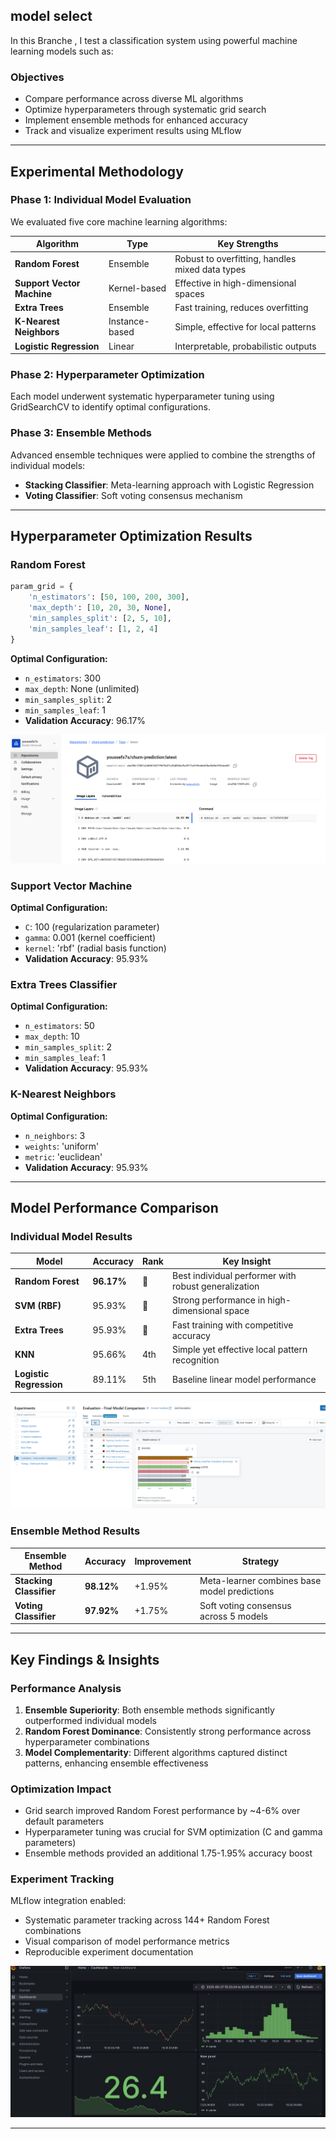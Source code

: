 
## model select 
In this Branche  , I test a classification system using powerful machine learning models such as:


###  Objectives
- Compare performance across diverse ML algorithms
- Optimize hyperparameters through systematic grid search
- Implement ensemble methods for enhanced accuracy
- Track and visualize experiment results using MLflow

---

##  Experimental Methodology

### Phase 1: Individual Model Evaluation
We evaluated five core machine learning algorithms:

| Algorithm | Type | Key Strengths |
|-----------|------|---------------|
| **Random Forest** | Ensemble | Robust to overfitting, handles mixed data types |
| **Support Vector Machine** | Kernel-based | Effective in high-dimensional spaces |
| **Extra Trees** | Ensemble | Fast training, reduces overfitting |
| **K-Nearest Neighbors** | Instance-based | Simple, effective for local patterns |
| **Logistic Regression** | Linear | Interpretable, probabilistic outputs |

### Phase 2: Hyperparameter Optimization
Each model underwent systematic hyperparameter tuning using GridSearchCV to identify optimal configurations.

### Phase 3: Ensemble Methods
Advanced ensemble techniques were applied to combine the strengths of individual models:
- **Stacking Classifier**: Meta-learning approach with Logistic Regression
- **Voting Classifier**: Soft voting consensus mechanism

---

##  Hyperparameter Optimization Results

###  Random Forest
```python
param_grid = {
    'n_estimators': [50, 100, 200, 300], 
    'max_depth': [10, 20, 30, None],  
    'min_samples_split': [2, 5, 10],   
    'min_samples_leaf': [1, 2, 4]      
}
```

**Optimal Configuration:**
- `n_estimators`: 300
- `max_depth`: None (unlimited)
- `min_samples_split`: 2
- `min_samples_leaf`: 1
- **Validation Accuracy**: 96.17%

![Random Forest Hyperparameter Tuning](img/img2.png)

###  Support Vector Machine
**Optimal Configuration:**
- `C`: 100 (regularization parameter)
- `gamma`: 0.001 (kernel coefficient)
- `kernel`: 'rbf' (radial basis function)
- **Validation Accuracy**: 95.93%

###  Extra Trees Classifier
**Optimal Configuration:**
- `n_estimators`: 50
- `max_depth`: 10
- `min_samples_split`: 2
- `min_samples_leaf`: 1
- **Validation Accuracy**: 95.93%

###  K-Nearest Neighbors
**Optimal Configuration:**
- `n_neighbors`: 3
- `weights`: 'uniform'
- `metric`: 'euclidean'
- **Validation Accuracy**: 95.93%

---

##  Model Performance Comparison

### Individual Model Results

| Model | Accuracy | Rank | Key Insight |
|-------|----------|------|-------------|
| **Random Forest** | **96.17%** | 🥇 | Best individual performer with robust generalization |
| **SVM (RBF)** | 95.93% | 🥈 | Strong performance in high-dimensional space |
| **Extra Trees** | 95.93% | 🥈 | Fast training with competitive accuracy |
| **KNN** | 95.66% | 4th | Simple yet effective local pattern recognition |
| **Logistic Regression** | 89.11% | 5th | Baseline linear model performance |

![Individual Model Comparison](img/img3.png)

###  Ensemble Method Results

| Ensemble Method | Accuracy | Improvement | Strategy |
|----------------|----------|-------------|----------|
| **Stacking Classifier** | **98.12%** | +1.95% | Meta-learner combines base model predictions |
| **Voting Classifier** | **97.92%** | +1.75% | Soft voting consensus across 5 models |

---

##  Key Findings & Insights

###  Performance Analysis
1. **Ensemble Superiority**: Both ensemble methods significantly outperformed individual models
2. **Random Forest Dominance**: Consistently strong performance across hyperparameter combinations
3. **Model Complementarity**: Different algorithms captured distinct patterns, enhancing ensemble effectiveness

###  Optimization Impact
- Grid search improved Random Forest performance by ~4-6% over default parameters
- Hyperparameter tuning was crucial for SVM optimization (C and gamma parameters)
- Ensemble methods provided an additional 1.75-1.95% accuracy boost

###  Experiment Tracking
MLflow integration enabled:
- Systematic parameter tracking across 144+ Random Forest combinations
- Visual comparison of model performance metrics
- Reproducible experiment documentation

![MLflow Experiment Tracking](img/img1.png)

---
